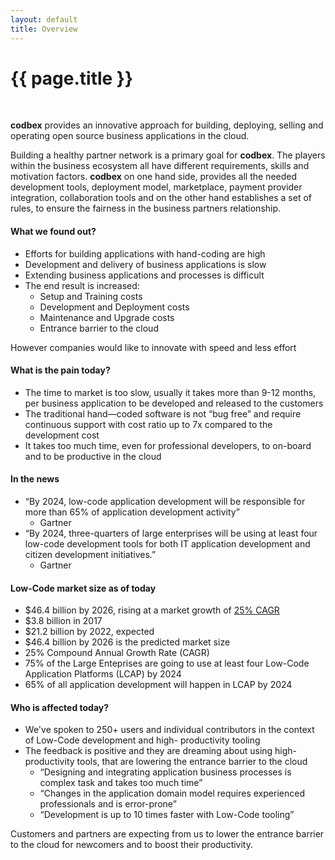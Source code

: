 ```yaml
---
layout: default
title: Overview
---
```


{{ page.title }}
===

<br>

<b>codbex</b> provides an innovative approach for building, deploying, selling and operating open source business applications in the cloud.

Building a healthy partner network is a primary goal for <b>codbex</b>. The players within the business ecosystem all have different requirements, skills and motivation factors. <b>codbex</b> on one hand side, provides all the needed development tools, deployment model, marketplace, payment provider integration, collaboration tools and on the other hand establishes a set of rules, to ensure the fairness in the business partners relationship.

#### What we found out?

- Efforts for building applications with hand-coding are high
- Development and delivery of business applications is slow
- Extending business applications and processes is difficult
- The end result is increased:
  - Setup and Training costs
  - Development and Deployment costs
  - Maintenance and Upgrade costs
  - Entrance barrier to the cloud

However companies would like to innovate with speed and less effort

#### What is the pain today?

- The time to market is too slow, usually it takes more than 9-12 months, per business application to be developed and released to the customers
- The traditional hand—coded software is not “bug free” and require continuous support with cost ratio up to 7x compared to the development cost
- It takes too much time, even for professional developers, to on-board and to be productive in the cloud

#### In the news

- “By 2024, low-code application development will be responsible for more than 65% of application development activity”
  - Gartner
- “By 2024, three-quarters of large enterprises will be using at least four low-code development tools for both IT application development and citizen development initiatives.”
  - Gartner

#### Low-Code market size as of today

- $46.4 billion by 2026, rising at a market growth of <a href="https://www.globenewswire.com/news-release/2020/06/12/2047509/0/en/The-Global-Low-Code-Development-Platform-Market-size-is-expected-to-reach-46-4-billion-by-2026-rising-at-a-market-growth-of-25-CAGR-during-the-forecast-period.html">25% CAGR</a>
- $3.8 billion in 2017
- $21.2 billion by 2022, expected
- $46.4 billion by 2026 is the predicted market size
- 25% Compound Annual Growth Rate (CAGR)
- 75% of the Large Enteprises are going to use at least four Low-Code Application Platforms (LCAP) by 2024
- 65% of all application development will happen in LCAP by 2024

#### Who is affected today?

- We've spoken to
250+ users and individual contributors in the context of Low-Code development and high- productivity tooling
- The feedback is positive and they are dreaming about using high-productivity tools, that are lowering the entrance barrier to the cloud
  - “Designing and integrating application business processes is complex task and takes too much time”
  - “Changes in the application domain model requires experienced professionals and is error-prone”
  - “Development is up to 10 times faster with Low-Code tooling”

Customers and partners are expecting from us to lower the entrance barrier to the cloud for newcomers and to boost their productivity.

<br>

